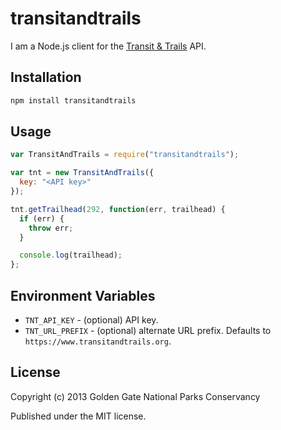 # transitandtrails

I am a Node.js client for the [Transit
& Trails](http://www.transitandtrails.org/) API.

## Installation

```bash
npm install transitandtrails
```

## Usage

```javascript
var TransitAndTrails = require("transitandtrails");

var tnt = new TransitAndTrails({
  key: "<API key>"
});

tnt.getTrailhead(292, function(err, trailhead) {
  if (err) {
    throw err;
  }

  console.log(trailhead);
};
```

## Environment Variables

* `TNT_API_KEY` - (optional) API key.
* `TNT_URL_PREFIX` - (optional) alternate URL prefix. Defaults to
  `https://www.transitandtrails.org`.

## License

Copyright (c) 2013 Golden Gate National Parks Conservancy

Published under the MIT license.
